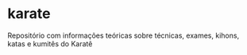 # karate
Repositório com informações teóricas sobre técnicas, exames, kihons, katas e kumitês do Karatê
